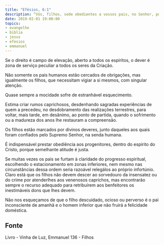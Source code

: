 ```yaml
---
title: "Efésios, 6:1"
description: “Vós, filhos, sede obedientes a vossos pais, no Senhor, porque isto é justo.” - Paulo
date: 2019-02-01 19:00:00
topics: 
- evangelho
- biblia
- jesus
- efesios
- emmanuel
---
```


Se o direito é campo de elevação, aberto a todos os espíritos, o dever é zona
de serviço peculiar a todos os seres da Criação.

Não somente os pais humanos estão cercados de obrigações, mas
igualmente os filhos, que necessitam vigiar a si mesmos, com singular atenção.

Quase sempre a mocidade sofre de estranhável esquecimento.

Estima criar rumos caprichosos, desdenhando sagradas experiências de
quem a precedeu, no desdobramento das realizações terrestres, para voltar, mais
tarde, em desânimo, ao ponto de partida, quando o sofrimento ou a madureza dos
anos lhe restauram a compreensão.

Os filhos estão marcados por divinos deveres, junto daqueles aos quais
foram confiados pelo Supremo Senhor, na senda humana.

É indispensável prestar obediência aos progenitores, dentro do espírito do
Cristo, porque semelhante atitude é justa.

Se muitas vezes os pais se furtam à claridade do progresso espiritual,
escolhendo o estacionamento em zonas inferiores, nem mesmo nas circunstâncias
dessa ordem seria razoável relegá­los ao próprio infortúnio. Claro está que os filhos
não devem descer ao sorvedouro da insensatez ou do crime por atender­lhes aos
venenosos caprichos, mas encontrarão sempre o recurso adequado para retribuírem
aos benfeitores os inestimáveis dons que lhes devem.

Não nos esqueçamos de que o filho descuidado, ocioso ou perverso é o pai
inconsciente de amanhã e o homem inferior que não fruirá a felicidade doméstica.


## Fonte
Livro - Vinha de Luz, Emmanuel
136 - Filhos
